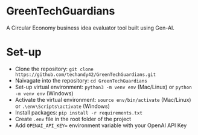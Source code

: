 # GreenTechGuardians

A Circular Economy business idea evaluator tool built using Gen-AI.

# Set-up

- Clone the repository: `git clone https://github.com/techandy42/GreenTechGuardians.git`
- Naivagate into the repository: `cd GreenTechGuardians`
- Set-up virtual environment: `python3 -m venv env` (Mac/Linux) or `python -m venv env` (Windows)
- Activate the virtual environment: `source env/bin/activate` (Mac/Linux) or `.\env\Scripts\activate` (Windows)
- Install packages: `pip install -r requirements.txt`
- Create `.env` file in the root folder of the project
- Add `OPENAI_API_KEY=` environment variable with your OpenAI API Key 